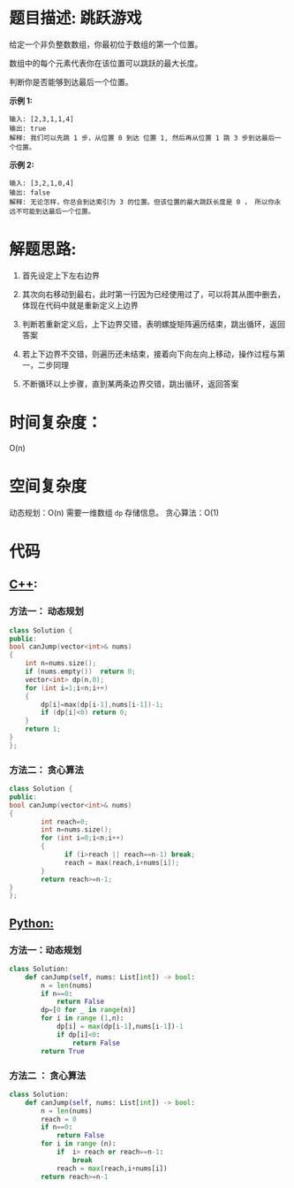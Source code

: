 # 题目描述:  跳跃游戏

给定一个非负整数数组，你最初位于数组的第一个位置。

数组中的每个元素代表你在该位置可以跳跃的最大长度。

判断你是否能够到达最后一个位置。


**示例 1:**
```
输入: [2,3,1,1,4]
输出: true
解释: 我们可以先跳 1 步，从位置 0 到达 位置 1, 然后再从位置 1 跳 3 步到达最后一个位置。
```

**示例 2:**
```
输入: [3,2,1,0,4]
输出: false
解释: 无论怎样，你总会到达索引为 3 的位置。但该位置的最大跳跃长度是 0 ， 所以你永远不可能到达最后一个位置。
```

  
# 解题思路:
  1. 首先设定上下左右边界

  2. 其次向右移动到最右，此时第一行因为已经使用过了，可以将其从图中删去，体现在代码中就是重新定义上边界
  
  3. 判断若重新定义后，上下边界交错，表明螺旋矩阵遍历结束，跳出循环，返回答案
  
  4. 若上下边界不交错，则遍历还未结束，接着向下向左向上移动，操作过程与第一，二步同理
  
  5. 不断循环以上步骤，直到某两条边界交错，跳出循环，返回答案
# 时间复杂度：
  O(n) 
# 空间复杂度
  动态规划：O(n) 需要一维数组 ``dp`` 存储信息。
  贪心算法：O(1)
  
# 代码

## [C++](./Jump-Game.cpp):

###  方法一： 动态规划
```c++
class Solution {
public:
bool canJump(vector<int>& nums) 
{
    int n=nums.size();
    if (nums.empty())  return 0;
    vector<int> dp(n,0);
    for (int i=1;i<n;i++)
    {
        dp[i]=max(dp[i-1],nums[i-1])-1;
        if (dp[i]<0) return 0;
    }
    return 1;
}
};
```

###  方法二： 贪心算法
```c++
class Solution {
public:
bool canJump(vector<int>& nums) 
{
        int reach=0;
        int n=nums.size();
        for (int i=0;i<n;i++)
        {
              if (i>reach || reach==n-1) break;
              reach = max(reach,i+nums[i]);
        }
        return reach>=n-1;
}
};
```


## [Python:](https://github.com/bryceustc/LeetCode_Note/blob/master/python/Jump-Game/Jump-Game.py)
###  方法一：动态规划
```python
class Solution:
    def canJump(self, nums: List[int]) -> bool:
        n = len(nums)
        if n==0: 
            return False
        dp=[0 for _ in range(n)]
        for i in range (1,n):
            dp[i] = max(dp[i-1],nums[i-1])-1
            if dp[i]<0:
                return False
        return True
```
### 方法二 ： 贪心算法
```python
class Solution:
    def canJump(self, nums: List[int]) -> bool:
        n = len(nums)
        reach = 0
        if n==0: 
            return False
        for i in range (n):
            if  i> reach or reach==n-1:
                break
            reach = max(reach,i+nums[i])
        return reach>=n-1
```


